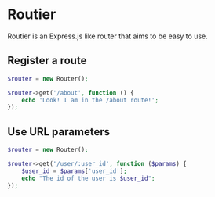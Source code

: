 # Routier

Routier is an Express.js like router that aims to be easy to use.

## Register a route

```php
$router = new Router();

$router->get('/about', function () {
    echo 'Look! I am in the /about route!';
});
```

## Use URL parameters

```php
$router = new Router();

$router->get('/user/:user_id', function ($params) {
    $user_id = $params['user_id'];
    echo "The id of the user is $user_id"; 
});
```